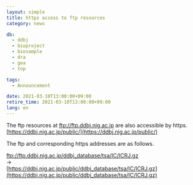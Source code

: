 ```yaml
---
layout: simple
title: https access to ftp resources
category: news

db:
  - ddbj
  - bioproject
  - biosample
  - dra
  - gea
  - top

tags:
  - Announcement

date: 2021-03-10T13:00:00+09:00
retire_time: 2021-03-10T13:00:00+09:00
lang: en
---
```


The ftp resources at ftp://ftp.ddbj.nig.ac.jp are also accessible by https.    
[https://ddbj.nig.ac.jp/public/](https://ddbj.nig.ac.jp/public/)

The ftp and corresponding https addresses are as follows.   

ftp://ftp.ddbj.nig.ac.jp/ddbj_database/tsa/IC/ICRJ.gz    
->    
[https://ddbj.nig.ac.jp/public/ddbj_database/tsa/IC/ICRJ.gz](https://ddbj.nig.ac.jp/public/ddbj_database/tsa/IC/ICRJ.gz)
